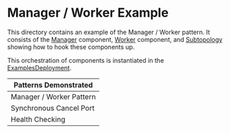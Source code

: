 # Manager / Worker Example

This directory contains an example of the Manager / Worker pattern.  It consists of the [Manager](./Manager/docs/sdd.md) component, [Worker](./Worker/docs/sdd.md) component, and [Subtopology](./Subtopology/docs/sdd.md) showing how to hook these components up.

This orchestration of components is instantiated in the [ExamplesDeployment](../ExamplesDeployment).

| Patterns Demonstrated    |
|--------------------------|
| Manager / Worker Pattern |
| Synchronous Cancel Port  |
| Health Checking          |